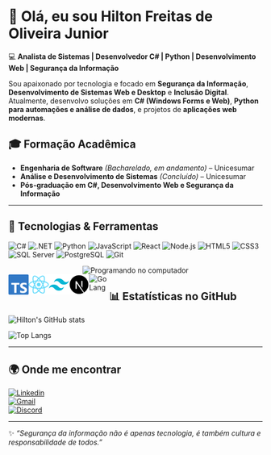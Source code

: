 # 👋 Olá, eu sou Hilton Freitas de Oliveira Junior

💻 **Analista de Sistemas | Desenvolvedor C# | Python | Desenvolvimento Web | Segurança da Informação**  

Sou apaixonado por tecnologia e focado em **Segurança da Informação**, **Desenvolvimento de Sistemas Web e Desktop** e **Inclusão Digital**.  
Atualmente, desenvolvo soluções em **C# (Windows Forms e Web)**, **Python para automações e análise de dados**, e projetos de **aplicações web modernas**.  

## 🎓 Formação Acadêmica
- **Engenharia de Software** *(Bacharelado, em andamento)* – Unicesumar  
- **Análise e Desenvolvimento de Sistemas** *(Concluído)* – Unicesumar  
- **Pós-graduação em C#, Desenvolvimento Web e Segurança da Informação**

---

## 🚀 Tecnologias & Ferramentas

![C#](https://img.shields.io/badge/-CSharp-239120?style=for-the-badge&logo=csharp&logoColor=white)
![.NET](https://img.shields.io/badge/-.NET-512BD4?style=for-the-badge&logo=dotnet&logoColor=white)
![Python](https://img.shields.io/badge/-Python-3776AB?style=for-the-badge&logo=python&logoColor=white)
![JavaScript](https://img.shields.io/badge/-JavaScript-F7DF1E?style=for-the-badge&logo=javascript&logoColor=black)
![React](https://img.shields.io/badge/-React-61DAFB?style=for-the-badge&logo=react&logoColor=black)
![Node.js](https://img.shields.io/badge/-Node.js-339933?style=for-the-badge&logo=node.js&logoColor=white)
![HTML5](https://img.shields.io/badge/-HTML5-E34F26?style=for-the-badge&logo=html5&logoColor=white)
![CSS3](https://img.shields.io/badge/-CSS3-1572B6?style=for-the-badge&logo=css3&logoColor=white)
![SQL Server](https://img.shields.io/badge/-SQL%20Server-CC2927?style=for-the-badge&logo=microsoftsqlserver&logoColor=white)
![PostgreSQL](https://img.shields.io/badge/-PostgreSQL-4169E1?style=for-the-badge&logo=postgresql&logoColor=white)
![Git](https://img.shields.io/badge/-Git-F05032?style=for-the-badge&logo=git&logoColor=white)

<div align="center">
  <img src="https://media.giphy.com/media/qgQUggAC3Pfv687qPC/giphy.gif" width="600" alt="Programando no computador">
</div>

<a href="https://www.typescriptlang.org" target="_blank">
  <img align="left" title="Typescript" alt="Typescript" width="40px" src="./assets/typescript-logo.svg" />
</a>

<a href="https://pt-br.reactjs.org" target="_blank">
 <img align="left" title="React and React Native" alt="React and React Native" width="40px" src="./assets/react-logo.svg" />
</a>

<a href="https://tailwindcss.com" target="_blank">
 <img align="left" title="Tailwind Css" alt="Tailwind Css" width="40px" src="./assets/tailwind-logo.svg" />
</a>

<a href="https://nextjs.org" target="_blank">
  <img align="left" title="Next Js" alt="Next Js" width="40px" src="./assets/next-logo.svg" />
</a>


<a href="https://learn.microsoft.com/en-us/dotnet/csharp/" target="_blank">
  <img align="left" title="Go Lang" alt="Go Lang" width="40px" src="https://icon.icepanel.io/Technology/svg/C%23-%28CSharp%29.svg" />
</a>






## 📊 Estatísticas no GitHub

![Hilton's GitHub stats](https://github-readme-stats.vercel.app/api?username=SEUUSUARIO&show_icons=true&theme=radical)

![Top Langs](https://github-readme-stats.vercel.app/api/top-langs/?username=SEUUSUARIO&layout=compact&theme=radical)

---

## 🌍 Onde me encontrar  

[![Linkedin](https://img.shields.io/badge/LinkedIn-blue?style=for-the-badge&logo=linkedin)](https://www.linkedin.com/in/hilton-freitas-de-oliveira-junior/)  
[![Gmail](https://img.shields.io/badge/Gmail-red?style=for-the-badge&logo=gmail&logoColor=white)](mailto:devmmx166@gmail.com)  
[![Discord](https://img.shields.io/badge/Discord-5865F2?style=for-the-badge&logo=discord&logoColor=white)](https://discordapp.com/users/hiltonjr_86150)  

---

✨ *“Segurança da informação não é apenas tecnologia, é também cultura e responsabilidade de todos.”*

